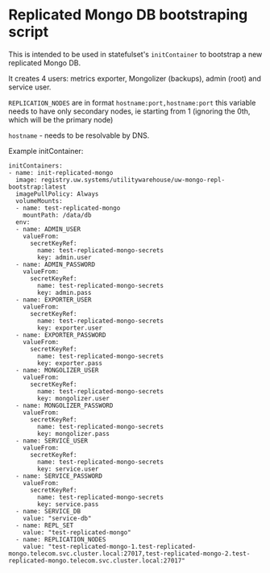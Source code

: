 # Replicated Mongo DB bootstraping script

This is intended to be used in statefulset's `initContainer` to bootstrap a new replicated Mongo DB.

It creates 4 users: metrics exporter, Mongolizer (backups), admin (root) and service user.

`REPLICATION_NODES` are in format `hostname:port,hostname:port`
this variable needs to have only secondary nodes, ie starting from 1 (ignoring the 0th, which will be the primary node)

`hostname` - needs to be resolvable by DNS.

Example initContainer:
```
initContainers:
- name: init-replicated-mongo
  image: registry.uw.systems/utilitywarehouse/uw-mongo-repl-bootstrap:latest
  imagePullPolicy: Always
  volumeMounts:
  - name: test-replicated-mongo
    mountPath: /data/db
  env:
  - name: ADMIN_USER
    valueFrom:
      secretKeyRef:
        name: test-replicated-mongo-secrets
        key: admin.user
  - name: ADMIN_PASSWORD
    valueFrom:
      secretKeyRef:
        name: test-replicated-mongo-secrets
        key: admin.pass
  - name: EXPORTER_USER
    valueFrom:
      secretKeyRef:
        name: test-replicated-mongo-secrets
        key: exporter.user
  - name: EXPORTER_PASSWORD
    valueFrom:
      secretKeyRef:
        name: test-replicated-mongo-secrets
        key: exporter.pass
  - name: MONGOLIZER_USER
    valueFrom:
      secretKeyRef:
        name: test-replicated-mongo-secrets
        key: mongolizer.user
  - name: MONGOLIZER_PASSWORD
    valueFrom:
      secretKeyRef:
        name: test-replicated-mongo-secrets
        key: mongolizer.pass
  - name: SERVICE_USER
    valueFrom:
      secretKeyRef:
        name: test-replicated-mongo-secrets
        key: service.user
  - name: SERVICE_PASSWORD
    valueFrom:
      secretKeyRef:
        name: test-replicated-mongo-secrets
        key: service.pass
  - name: SERVICE_DB
    value: "service-db"
  - name: REPL_SET
    value: "test-replicated-mongo"
  - name: REPLICATION_NODES
    value: "test-replicated-mongo-1.test-replicated-mongo.telecom.svc.cluster.local:27017,test-replicated-mongo-2.test-replicated-mongo.telecom.svc.cluster.local:27017"

```
